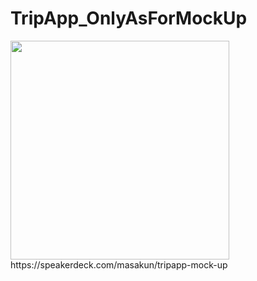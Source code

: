 # TripApp_OnlyAsForMockUp



<img src="https://speakerdeck.com/masakun/tripapp-mock-up" width="350px">

<div style="max-width: 350px">https://speakerdeck.com/masakun/tripapp-mock-up</div>



<div style="width: 560px">
<script async class="speakerdeck-embed"〜>https://speakerdeck.com/masakun/tripapp-mock-up</script>
</div>
